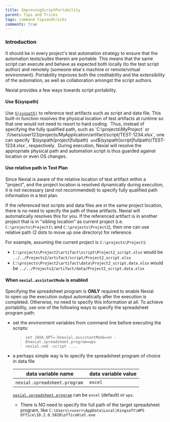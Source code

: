 ```yaml
---
title: ImprovingScriptPortability
parent: Tips and Tricks
tags: command tipsandtricks
comments: true
---
```



### Introduction
It should be in every project's test automation strategy to ensure that the automation tests/suites therein are 
portable.  This means that the same script can execute and behave as expected both locally (to the test script author)
and remotely (someone else's machine or remote/virtual environment).  Portability improves both the creditability and
the extensibility of the automation, as well as collaboration amongst the script authors.

Nexial provides a few ways towards script portability.


#### Use $(syspath)
Use [`$(syspath)`](../functions/$(syspath)) to reference test artifacts such as script and data file. This 
built-in function resolves the physical location of test artifacts at runtime so that one would not need to resort to 
hard coding.  Thus, instead of specifying the fully qualified path, such as `C:\projects\MyProject` or 
`/Users/user123/projects/MyApplication/artifact/script/TEST-1234.xlsx`, one can specify `$(syspath|project|fullpath)` 
and `$(syspath|script|fullpath)/TEST-1234.xlsx`, respectively.  During execution, Nexial will resolve the appropriate 
physical path and automation script is thus guarded against location or even OS changes.


#### Use relative path in Test Plan
Since Nexial is aware of the relative location of test artifact within a "project", and the project location is resolved
dynamically during execution, it is not necessary (and not recommended) to specify fully qualified path information
in a test plan.

If the referenced test scripts and data files are in the same project location, there is no need to specify the 
path of these artifacts. Nexial will automatically resolves this for you.  If the referenced artifact is in another 
project that is in "sibling location" as current project (i.e.  `C:\projects\Project1\` and `C:\projects\Project2`),
then one can use relative path (2 dots to move up one directory) for reference.

For example, assuming the current project is `C:\projects\Project1`:

- `C:\projects\Project2\artifact\script\Project2_script.xlsx` would be 
  `../../Projects2/artifact/script/Project2_script.xlsx`
- `C:\projects\Project2\artifact\data\Project2_script.data.xlsx` would be 
  `../../Projects2/artifact/data/Project2_script.data.xlsx`


#### When `nexial.assistantMode` is enabled
Specifying the spreadsheet program is **ONLY** required to enable Nexial to open up the execution output automatically 
after the execution is completed. Otherwise, no need to specify this information at all. To achieve portability, 
use one of the following ways to specify the spreadsheet program path:  

- set the environment variables from command line before executing the scripts:<br/>
  > `set JAVA_OPT=-Dnexial.assistantMode=on -Dnexial.spreadsheet.program=wps`<br/>
  > `nexial.cmd -script ....`

- a perhaps simple way is to specify the spreadsheet program of choice in data file<br/>

  | data variable name          | data variable value |
  | --------------------------- | ------------------- |
  |`nexial.spreadsheet.program` | `excel`             |
  
  [`nexial.spreadsheet.program`](../systemvars/index#nexial.spreadsheet.program) can be `excel` (default) or `wps`.

  - There is NO need to specify the full path of the target spreadsheet program, like
    `C:\Users\<user>\AppData\Local|Kingsoft\WPS Office\10.2.0.5820\office6\et.exe`
